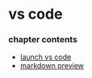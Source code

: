 ﻿
# vs code
### chapter contents
 
* [launch vs code](launch_vs_code.md)
* [markdown preview](markdown_preview.md)
